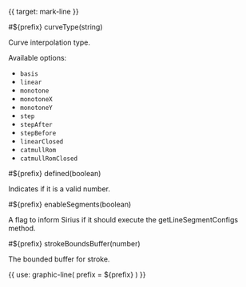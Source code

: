 {{ target: mark-line }}

<!-- ILineMarkSpec -->

#${prefix} curveType(string)

Curve interpolation type.

Available options:

- `basis`
- `linear`
- `monotone`
- `monotoneX`
- `monotoneY`
- `step`
- `stepAfter`
- `stepBefore`
- `linearClosed`
- `catmullRom`
- `catmullRomClosed`

#${prefix} defined(boolean)

Indicates if it is a valid number.

#${prefix} enableSegments(boolean)

A flag to inform Sirius if it should execute the getLineSegmentConfigs method.

#${prefix} strokeBoundsBuffer(number)

The bounded buffer for stroke.

{{ use: graphic-line(
  prefix = ${prefix}
) }}
